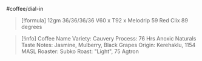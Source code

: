 #coffee/dial-in 

> [!formula] 
> 12gm
> 36/36/36/36
> V60 x T92 x Melodrip
> 59 Red Clix
> 89 degrees
> 

> [!info] Coffee Name
> Variety: Cauvery 
> Process: 76 Hrs Anoxic Naturals
> Taste Notes: Jasmine, Mulberry, Black Grapes
> Origin: Kerehaklu, 1154 MASL
> Roaster: Subko
> Roast: "Light", 75 Agtron

